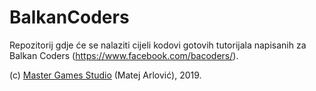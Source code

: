 # BalkanCoders
Repozitorij gdje će se nalaziti cijeli kodovi gotovih tutorijala napisanih za Balkan Coders (https://www.facebook.com/bacoders/).

(c) [Master Games Studio](https://themastergames.com/) (Matej Arlović), 2019.
